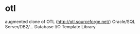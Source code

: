 otl
===

augmented clone of OTL (http://otl.sourceforge.net/) Oracle/SQL Server/DB2/... Database I/O Template Library